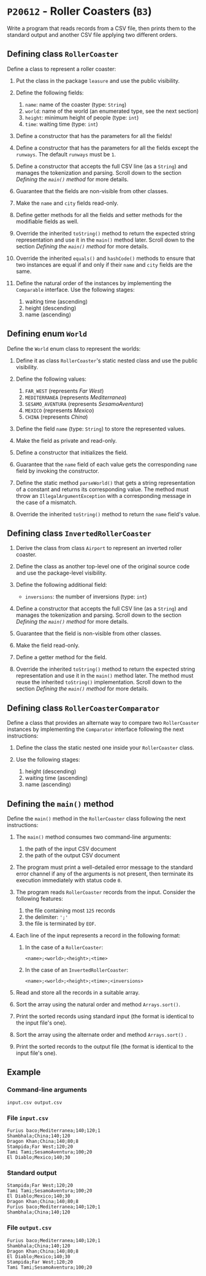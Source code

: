 # `P20612` - Roller Coasters (`B3`)

Write a program that reads records from a CSV file, then prints them to the standard output and another CSV file applying two different orders.

## Defining class `RollerCoaster`

Define a class to represent a roller coaster:

1. Put the class in the package `leasure` and use the public visibility.
1. Define the following fields:

   1. `name`: name of the coaster (type: `String`)  
   1. `world`: name of the world (an enumerated type, see the next section)
   1. `height`: minimum height of people (type: `int`)
   1. `time`: waiting time (type: `int`)

1. Define a constructor that has the parameters for all the fields!
1. Define a constructor that has the parameters for all the fields except the `runways`. The default `runways` must be `1`.
1. Define a constructor that accepts the full CSV line (as a `String`) and manages the tokenization and parsing. Scroll down to the section *Defining the `main()` method* for more details.
1. Guarantee that the fields are non-visible from other classes.
1. Make the `name` and `city` fields read-only.
1. Define getter methods for all the fields and setter methods for the modifiable fields as well.
1. Override the inherited `toString()` method to return the expected string representation and use it in the `main()` method later. Scroll down to the section *Defining the `main()` method* for more details.
1. Override the inherited `equals()` and `hashCode()` methods to ensure that two instances are equal if and only if their `name` and `city` fields are the same.
1. Define the natural order of the instances by implementing the `Comparable` interface. Use the following stages:

   1. waiting time (ascending)
   1. height (descending)
   1. name (ascending)

## Defining enum `World`

Define the `World` enum class to represent the worlds:

1. Define it as class `RollerCoaster`'s static nested class and use the public visibility.
1. Define the following values:

   1. `FAR_WEST` (represents *Far West*)
   1. `MEDITERRANEA` (represents *Mediterranea*)
   1. `SESAMO_AVENTURA` (represents *SesamoAventura*)
   1. `MEXICO` (represents *Mexico*)
   1. `CHINA` (represents *China*)

1. Define the field `name` (type: `String`) to store the represented values.
1. Make the field as private and read-only.
1. Define a constructor that initializes the field.
1. Guarantee that the `name` field of each value gets the corresponding `name` field by invoking the constructor.
1. Define the static method `parseWorld()` that gets a string representation of a constant and returns its corresponding value. The method must throw an `IllegalArgumentException` with a corresponding message in the case of a mismatch.
1. Override the inherited `toString()` method to return the `name` field's value.

## Defining class `InvertedRollerCoaster`

1. Derive the class from class `Airport` to represent an inverted roller coaster.
1. Define the class as another top-level one of the original source code and use the package-level visibility.
1. Define the following additional field:

   * `inversions`: the number of inversions (type: `int`)

1. Define a constructor that accepts the full CSV line (as a `String`) and manages the tokenization and parsing. Scroll down to the section *Defining the `main()` method* for more details.
1. Guarantee that the field is non-visible from other classes.
1. Make the field read-only.
1. Define a getter method for the field.
1. Override the inherited `toString()` method to return the expected string representation and use it in the `main()` method later. The method must reuse the inherited `toString()` implementation. Scroll down to the section *Defining the `main()` method* for more details.

## Defining class `RollerCoasterComparator`

Define a class that provides an alternate way to compare two `RollerCoaster` instances by implementing the `Comparator` interface following the next instructions:

1. Define the class the static nested one inside your `RollerCoaster` class.
1. Use the following stages:

   1. height (descending)
   1. waiting time (ascending)
   1. name (ascending)


## Defining the `main()` method

Define the `main()` method in the `RollerCoaster` class following the next instructions:

1. The `main()` method consumes two command-line arguments:

   1. the path of the input CSV document
   1. the path of the output CSV document

1. The program must print a well-detailed error message to the standard error channel if any of the arguments is not present, then terminate its execution immediately with status code `0`.
1. The program reads `RollerCoaster` records from the input. Consider the following features:

   1. the file containing most `125` records
   1. the delimiter: `';'`
   1. the file is terminated by `EOF`.

1. Each line of the input represents a record in the following format:

   1. In the case of a `RollerCoaster`:

      ```
      <name>;<world>;<height>;<time>
      ```

   1. In the case of an `InvertedRollerCoaster`:

      ```
      <name>;<world>;<height>;<time>;<inversions>
      ```

1. Read and store all the records in a suitable array.
1. Sort the array using the natural order and method `Arrays.sort()`.
1. Print the sorted records using standard input (the format is identical to the input file's one).
1. Sort the array using the alternate order and method `Arrays.sort()` .
1. Print the sorted records to the output file (the format is identical to the input file's one).

## Example

### Command-line arguments

```
input.csv output.csv
```


### File `input.csv`

```
Furius baco;Mediterranea;140;120;1
Shambhala;China;140;120
Dragon Khan;China;140;80;8
Stampida;Far West;120;20
Tami Tami;SesamoAventura;100;20
El Diablo;Mexico;140;30
```

### Standard output

```
Stampida;Far West;120;20
Tami Tami;SesamoAventura;100;20
El Diablo;Mexico;140;30
Dragon Khan;China;140;80;8
Furius baco;Mediterranea;140;120;1
Shambhala;China;140;120
```

### File `output.csv`

```
Furius baco;Mediterranea;140;120;1
Shambhala;China;140;120
Dragon Khan;China;140;80;8
El Diablo;Mexico;140;30
Stampida;Far West;120;20
Tami Tami;SesamoAventura;100;20
```
